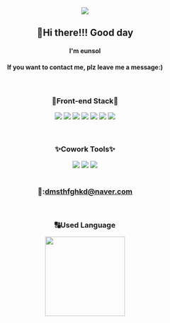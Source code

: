 <div align="center">
<img src="https://capsule-render.vercel.app/api?type=wave&color=auto&height=180&section=header&text=welcome%20eunsol's%20profile&fontSize=60" />

## 👋Hi there!!! Good day
#### I'm eunsol
#### If you want to contact me, plz leave me a message:)
  
<br/>

### :hammer:Front-end Stack:hammer:
<img src="https://img.shields.io/badge/HTML5-E34F26?style=flat-square&logo=HTML5&logoColor=white"/></a>
<img src="https://img.shields.io/badge/css-1572B6?style=for-the-badge&logo=css3&logoColor=white"> 
<img src="https://img.shields.io/badge/Javascript-ffb13b?style=flat-square&logo=javascript&logoColor=white"/></a>
<img src="https://img.shields.io/badge/React-61DAFB?style=flat-square&logo=React&logoColor=black"> 
<img src="https://img.shields.io/badge/MySQL-4479A1?style=flat-square&logo=MySQL&logoColor=white"/></a>
<img src="https://img.shields.io/badge/Bootstrap-7952B3?style=flat-square&logo=Bootstrap&logoColor=white">
<img src="https://img.shields.io/badge/fontawesome-339AF0?style=for-the-badge&logo=fontawesome&logoColor=white">

<br/>

### :sparkles:Cowork Tools:sparkles:
<img src="https://img.shields.io/badge/GitHub-181717?style=flat-square&logo=GitHub&logoColor=white">
<img src="https://img.shields.io/badge/Postman-FF6C37?style=flat-square&logo=Postman&logoColor=white">
<img src="https://img.shields.io/badge/Slack-4A154B?style=flat-squaree&logo=Slack&logoColor=white">

<br/>
<br/>

### 📧:dmsthfghkd@naver.com

<br/>

### :capital_abcd:Used Language
<a href="https://github.com/imysh578"><img align="center" style="height:180px" src="https://github-readme-stats.vercel.app/api/top-langs/?username=sol-sunny&layout=compact&theme=nord&hide_border=true" /></a> 
</div>
